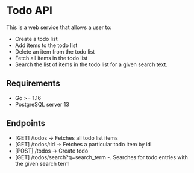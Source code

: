 # Todo API
This is a web service that allows a user to:
- Create a todo list
- Add items to the todo list
- Delete an item from the todo list
- Fetch all items in the todo list
- Search the list of items in the todo list for a given search text.

## Requirements
- Go >= 1.16
- PostgreSQL server 13

## Endpoints
- [GET] /todos -> Fetches all todo list items
- [GET] /todos/:id -> Fetches a particular todo item by id
- [POST] /todos -> Create todo
- [GET] /todos/search?q=search_term -. Searches for todo entries with the given search term
